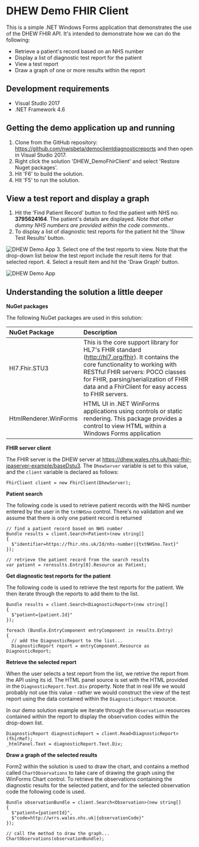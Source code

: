 # DHEW Demo FHIR Client
This is a simple .NET Windows Forms application that demonstrates the use of the DHEW FHIR API. It's intended to demonstrate how we can do the following:
* Retrieve a patient's record based on an NHS number
* Display a list of diagnostic test report for the patient
* View a test report
* Draw a graph of one or more results within the report

## Development requirements ##

* Visual Studio 2017
* .NET Framework 4.6  

## Getting the demo application up and running ##

1. Clone from the GitHub repository: https://github.com/nwisbeta/democlientdiagnosticreports and then open in Visual Studio 2017.
2. Right click the solution 'DHEW_DemoFhirClient' and select 'Restore Nuget packages'. 
3. Hit 'F6' to build the solution.
4. Hit 'F5' to run the solution.

## View a test report and display a graph ##

1. Hit the 'Find Patient Record' button to find the patient with NHS no: **3795624164**. The patient's details are displayed. *Note that other dummy NHS numbers are provided within the code comments.*. 
2. To display a list of diagnostic test reports for the patient hit the 'Show Test Results' button.

![][image2]
3. Select one of the test reports to view. Note that the drop-down list below the test report include the result items for that selected report.
4. Select a result item and hit the 'Draw Graph' button.

![][image3]

## Understanding the solution a little deeper ##
**NuGet packages**

The following NuGet packages are used in this solution:

| NuGet Package            | Description           |
| :----------------------- |:----------------------|
| Hl7.Fhir.STU3            | This is the core support library for HL7's FHIR standard (http://hl7.org/fhir). It contains the core functionality to working with RESTful FHIR servers: POCO classes for FHIR, parsing/serialization of FHIR data and a FhirClient for easy access to FHIR servers.    |
| HtmlRenderer.WinForms    | HTML UI in .NET WinForms applications using controls or static rendering. This package provides a control to view HTML within a Windows Forms application    |


**FHIR server client**

The FHIR server is the DHEW server at https://dhew.wales.nhs.uk/hapi-fhir-jpaserver-example/baseDstu3. The `DhewServer` variable is set to this value, and the `client` variable is declared as follows:

`FhirClient client = new FhirClient(DhewServer);`


**Patient search**

The following code is used to retrieve patient records with the NHS number entered by the user in the `txtNHSno` control. There's no validation and we assume that there is only one patient record is returned

```
// find a patient record based on NHS number
Bundle results = client.Search<Patient>(new string[]
{
  $"identifier=https://fhir.nhs.uk/Id/nhs-number|{txtNHSno.Text}"
});

// retrieve the patient record from the search results
var patient = reresults.Entry[0].Resource as Patient;
```


**Get diagnostic test reports for the patient**

The following code is used to retrieve the test reports for the patient. We then iterate through the reports to add them to the list. 

```
Bundle results = client.Search<DiagnosticReport>(new string[]
{
  $"patient={patient.Id}"
});

foreach (Bundle.EntryComponent entryComponent in results.Entry)
{
  // add the DiagnosticReport to the list...
  DiagnosticReport report = entryComponent.Resource as DiagnosticReport;
```


**Retrieve the selected report**

When the user selects a test report from the list, we retrive the report from the API using its id. The HTML panel source is set with the HTML provided in the `DiagnosticReport.Text.Div` property. Note that in real life we would probably not use this value - rather we would construct the view of the test report using the data contained within the `DiagnosticReport` resource. 

In our demo solution example  we iterate through the `Observation` resources contained within the report to display the observation codes within the drop-down list.

```
DiagnosticReport diagnosticReport = client.Read<DiagnosticReport>(fhirRef);
_htmlPanel.Text = diagnosticReport.Text.Div;
```

**Draw a graph of the selected results**

Form2 within the solution is used to draw the chart, and contains a method called `ChartObservations` to take care of drawing the graph using the WinForms Chart control. To retrieve the observations containing the diagnostic results for the selected patient, and for the selected observation code the following code is used.

```
Bundle observationBundle = client.Search<Observation>(new string[]
{
  $"patient={patientId}",
  $"code=http://wrrs.wales.nhs.uk|{observationCode}"
});

// call the method to draw the graph...
ChartObservations(observationBundle);
```

[image1]: https://github.com/nwisbeta/democlientdiagnosticreports/blob/master/DHEW_DemoFhirClient/Images/DHEW_DemoFhirClient1.png "DHEW Demo App"
[image2]: https://github.com/nwisbeta/democlientdiagnosticreports/blob/master/DHEW_DemoFhirClient/Images/DHEW_DemoFhirClient2.png "DHEW Demo App"
[image3]: https://github.com/nwisbeta/democlientdiagnosticreports/blob/master/DHEW_DemoFhirClient/Images/HaemoglobinChart.png "DHEW Demo App"
